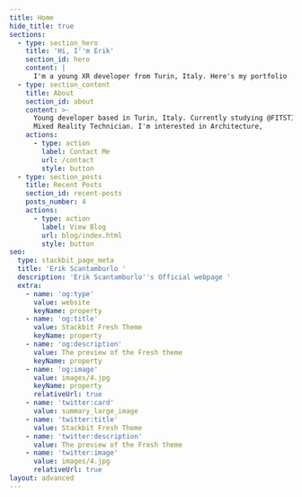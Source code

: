 ```yaml
---
title: Home
hide_title: true
sections:
  - type: section_hero
    title: 'Hi, I''m Erik'
    section_id: hero
    content: |
      I'm a young XR developer from Turin, Italy. Here's my portfolio
  - type: section_content
    title: About
    section_id: about
    content: >-
      Young developer based in Turin, Italy. Currently studying @FITSTIC as
      Mixed Reality Technician. I'm interested in Architecture,  
    actions:
      - type: action
        label: Contact Me
        url: /contact
        style: button
  - type: section_posts
    title: Recent Posts
    section_id: recent-posts
    posts_number: 4
    actions:
      - type: action
        label: View Blog
        url: blog/index.html
        style: button
seo:
  type: stackbit_page_meta
  title: 'Erik Scantamburlo '
  description: 'Erik Scantamburlo''s Official webpage '
  extra:
    - name: 'og:type'
      value: website
      keyName: property
    - name: 'og:title'
      value: Stackbit Fresh Theme
      keyName: property
    - name: 'og:description'
      value: The preview of the Fresh theme
      keyName: property
    - name: 'og:image'
      value: images/4.jpg
      keyName: property
      relativeUrl: true
    - name: 'twitter:card'
      value: summary_large_image
    - name: 'twitter:title'
      value: Stackbit Fresh Theme
    - name: 'twitter:description'
      value: The preview of the Fresh theme
    - name: 'twitter:image'
      value: images/4.jpg
      relativeUrl: true
layout: advanced
---
```

